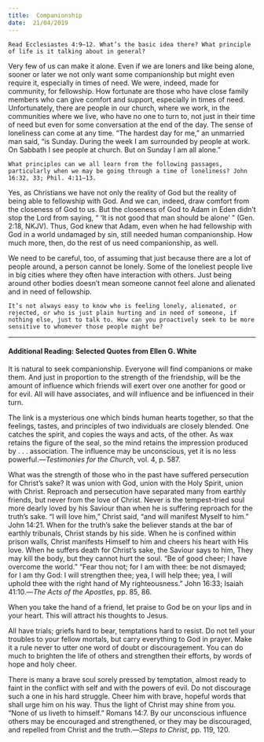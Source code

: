 ```yaml
---
title:  Companionship
date:  21/04/2019
---
```


`Read Ecclesiastes 4:9–12. What’s the basic idea there? What principle of life is it talking about in general?`

Very few of us can make it alone. Even if we are loners and like being alone, sooner or later we not only want some companionship but might even require it, especially in times of need. We were, indeed, made for community, for fellowship. How fortunate are those who have close family members who can give comfort and support, especially in times of need. Unfortunately, there are people in our church, where we work, in the communities where we live, who have no one to turn to, not just in their time of need but even for some conversation at the end of the day. The sense of loneliness can come at any time. “The hardest day for me,” an unmarried man said, “is Sunday. During the week I am surrounded by people at work. On Sabbath I see people at church. But on Sunday I am all alone.”

`What principles can we all learn from the following passages, particularly when we may be going through a time of loneliness? John 16:32, 33; Phil. 4:11–13.`

Yes, as Christians we have not only the reality of God but the reality of being able to fellowship with God. And we can, indeed, draw comfort from the closeness of God to us. But the closeness of God to Adam in Eden didn’t stop the Lord from saying, “ ‘It is not good that man should be alone’ ” (Gen. 2:18, NKJV). Thus, God knew that Adam, even when he had fellowship with God in a world undamaged by sin, still needed human companionship. How much more, then, do the rest of us need companionship, as well.

We need to be careful, too, of assuming that just because there are a lot of people around, a person cannot be lonely. Some of the loneliest people live in big cities where they often have interaction with others. Just being around other bodies doesn’t mean someone cannot feel alone and alienated and in need of fellowship.

`It’s not always easy to know who is feeling lonely, alienated, or rejected, or who is just plain hurting and in need of someone, if nothing else, just to talk to. How can you proactively seek to be more sensitive to whomever those people might be?`

---

#### Additional Reading: Selected Quotes from Ellen G. White

It is natural to seek companionship. Everyone will find companions or make them. And just in proportion to the strength of the friendship, will be the amount of influence which friends will exert over one another for good or for evil. All will have associates, and will influence and be influenced in their turn. 

The link is a mysterious one which binds human hearts together, so that the feelings, tastes, and principles of two individuals are closely blended. One catches the spirit, and copies the ways and acts, of the other. As wax retains the figure of the seal, so the mind retains the impression produced by . . . association. The influence may be unconscious, yet it is no less powerful.—_Testimonies for the Church_, vol. 4, p. 587.

What was the strength of those who in the past have suffered persecution for Christ’s sake? It was union with God, union with the Holy Spirit, union with Christ. Reproach and persecution have separated many from earthly friends, but never from the love of Christ. Never is the tempest-tried soul more dearly loved by his Saviour than when he is suffering reproach for the truth’s sake. “I will love him,” Christ said, “and will manifest Myself to him.” John 14:21. When for the truth’s sake the believer stands at the bar of earthly tribunals, Christ stands by his side. When he is confined within prison walls, Christ manifests Himself to him and cheers his heart with His love. When he suffers death for Christ’s sake, the Saviour says to him, They may kill the body, but they cannot hurt the soul. “Be of good cheer; I have overcome the world.” “Fear thou not; for I am with thee: be not dismayed; for I am thy God: I will strengthen thee; yea, I will help thee; yea, I will uphold thee with the right hand of My righteousness.” John 16:33; Isaiah 41:10.—_The Acts of the Apostles_, pp. 85, 86. 

When you take the hand of a friend, let praise to God be on your lips and in your heart. This will attract his thoughts to Jesus.  

All have trials; griefs hard to bear, temptations hard to resist. Do not tell your troubles to your fellow mortals, but carry everything to God in prayer. Make it a rule never to utter one word of doubt or discouragement. You can do much to brighten the life of others and strengthen their efforts, by words of hope and holy cheer. 

There is many a brave soul sorely pressed by temptation, almost ready to faint in the conflict with self and with the powers of evil. Do not discourage such a one in his hard struggle. Cheer him with brave, hopeful words that shall urge him on his way. Thus the light of Christ may shine from you. “None of us liveth to himself.” Romans 14:7. By our unconscious influence others may be encouraged and strengthened, or they may be discouraged, and repelled from Christ and the truth.—_Steps to Christ_, pp. 119, 120.